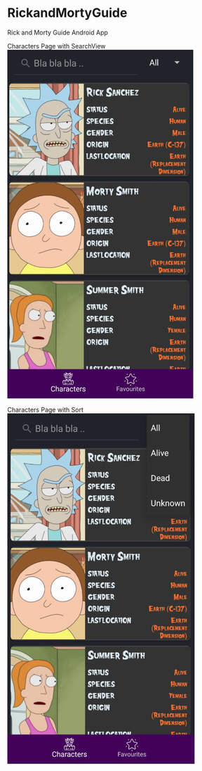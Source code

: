 # RickandMortyGuide
Rick and Morty Guide Android App

Characters Page with SearchView
![Alt text](https://github.com/burakekmen/RickandMortyGuide/blob/master/ScreenShot_1.png)


Characters Page with Sort
![Alt text](https://github.com/burakekmen/RickandMortyGuide/blob/master/ScreenShot_2.png)
